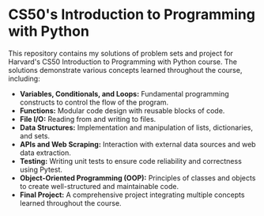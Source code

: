 # CS50's Introduction to Programming with Python

This repository contains my solutions of problem sets and project for Harvard's CS50 Introduction to Programming with Python course. The solutions demonstrate various concepts learned throughout the course, including:

- **Variables, Conditionals, and Loops:** Fundamental programming constructs to control the flow of the program.
- **Functions:** Modular code design with reusable blocks of code.
- **File I/O:** Reading from and writing to files.
- **Data Structures:** Implementation and manipulation of lists, dictionaries, and sets.
- **APIs and Web Scraping:** Interaction with external data sources and web data extraction.
- **Testing:** Writing unit tests to ensure code reliability and correctness using Pytest.
- **Object-Oriented Programming (OOP):** Principles of classes and objects to create well-structured and maintainable code.
- **Final Project:** A comprehensive project integrating multiple concepts learned throughout the course.
